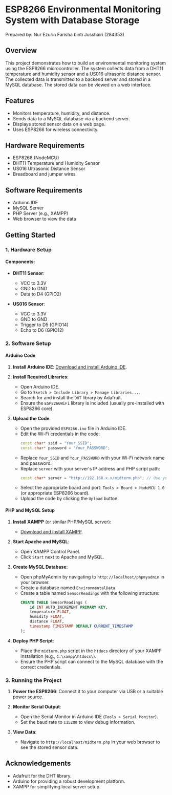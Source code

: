 # ESP8266 Environmental Monitoring System with Database Storage
Prepared by: Nur Ezurin Farisha binti Jusshairi (284353)

## Overview
This project demonstrates how to build an environmental monitoring system using the ESP8266 microcontroller. The system collects data from a DHT11 temperature and humidity sensor and a US016 ultrasonic distance sensor. The collected data is transmitted to a backend server and stored in a MySQL database. The stored data can be viewed on a web interface.

## Features
- Monitors temperature, humidity, and distance.
- Sends data to a MySQL database via a backend server.
- Displays stored sensor data on a web page.
- Uses ESP8266 for wireless connectivity.

## Hardware Requirements
- ESP8266 (NodeMCU)
- DHT11 Temperature and Humidity Sensor
- US016 Ultrasonic Distance Sensor
- Breadboard and jumper wires

## Software Requirements
- Arduino IDE
- MySQL Server
- PHP Server (e.g., XAMPP)
- Web browser to view the data

## Getting Started

### 1. Hardware Setup

#### Components:
- **DHT11 Sensor**:
  - VCC to 3.3V
  - GND to GND
  - Data to D4 (GPIO2)

- **US016 Sensor**:
  - VCC to 3.3V
  - GND to GND
  - Trigger to D5 (GPIO14)
  - Echo to D6 (GPIO12)

### 2. Software Setup

#### Arduino Code

1. **Install Arduino IDE**: [Download and install Arduino IDE](https://www.arduino.cc/en/software).

2. **Install Required Libraries**:
   - Open Arduino IDE.
   - Go to `Sketch > Include Library > Manage Libraries...`.
   - Search for and install the `DHT` library by Adafruit.
   - Ensure the `ESP8266WiFi` library is included (usually pre-installed with ESP8266 core).

3. **Upload the Code**:
   - Open the provided `ESP8266.ino` file in Arduino IDE.
   - Edit the Wi-Fi credentials in the code:
     ```cpp
     const char* ssid = "Your_SSID";
     const char* password = "Your_PASSWORD";
     ```
   - Replace `Your_SSID` and `Your_PASSWORD` with your Wi-Fi network name and password.
   - Replace `server` with your server's IP address and PHP script path:
     ```cpp
     const char* server = "http://192.168.x.x/midterm.php"; // Use your computer's local IP address
     ```
   - Select the appropriate board and port: `Tools > Board > NodeMCU 1.0` (or appropriate ESP8266 board).
   - Upload the code by clicking the `Upload` button.

#### PHP and MySQL Setup

1. **Install XAMPP** (or similar PHP/MySQL server):
   - [Download and install XAMPP](https://www.apachefriends.org/index.html).

2. **Start Apache and MySQL**:
   - Open XAMPP Control Panel.
   - Click `Start` next to Apache and MySQL.

3. **Create MySQL Database**:
   - Open phpMyAdmin by navigating to `http://localhost/phpmyadmin` in your browser.
   - Create a database named `EnvironmentalData`.
   - Create a table named `SensorReadings` with the following structure:
     ```sql
     CREATE TABLE SensorReadings (
         id INT AUTO_INCREMENT PRIMARY KEY,
         temperature FLOAT,
         humidity FLOAT,
         distance FLOAT,
         timestamp TIMESTAMP DEFAULT CURRENT_TIMESTAMP
     );
     ```

4. **Deploy PHP Script**:
   - Place the `midterm.php` script in the `htdocs` directory of your XAMPP installation (e.g., `C:\xampp\htdocs\`).
   - Ensure the PHP script can connect to the MySQL database with the correct credentials.

### 3. Running the Project

1. **Power the ESP8266**: Connect it to your computer via USB or a suitable power source.

2. **Monitor Serial Output**: 
   - Open the Serial Monitor in Arduino IDE (`Tools > Serial Monitor`).
   - Set the baud rate to `115200` to view debug information.

3. **View Data**:
   - Navigate to `http://localhost/midterm.php` in your web browser to see the stored sensor data.



## Acknowledgements
- Adafruit for the DHT library.
- Arduino for providing a robust development platform.
- XAMPP for simplifying local server setup.

